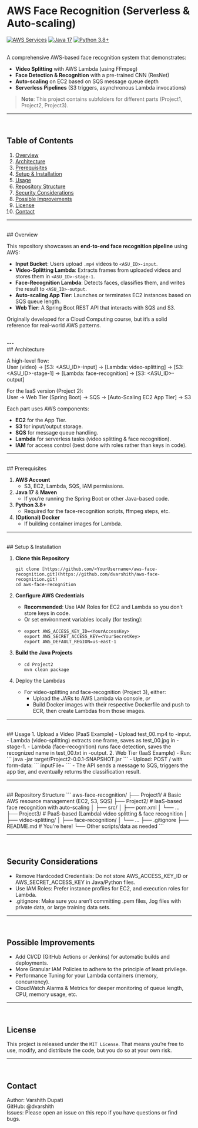 # AWS Face Recognition (Serverless & Auto-scaling)

[![AWS Services](https://img.shields.io/badge/AWS-EC2%2C%20S3%2C%20Lambda%2C%20SQS-orange)](https://aws.amazon.com/)
[![Java 17](https://img.shields.io/badge/Java-17-blue.svg)](https://www.java.com/)
[![Python 3.8+](https://img.shields.io/badge/Python-3.8+-blue.svg)](https://www.python.org/)

 </br>
A comprehensive AWS-based face recognition system that demonstrates:

- **Video Splitting** with AWS Lambda (using FFmpeg)
- **Face Detection & Recognition** with a pre-trained CNN (ResNet)  
- **Auto-scaling** on EC2 based on SQS message queue depth
- **Serverless Pipelines** (S3 triggers, asynchronous Lambda invocations)


> **Note**: This project contains subfolders for different parts (Project1, Project2, Project3).

---

 </br>
 
## Table of Contents

1. [Overview](#overview)  
2. [Architecture](#architecture)  
3. [Prerequisites](#prerequisites)  
4. [Setup & Installation](#setup--installation)  
5. [Usage](#usage)  
6. [Repository Structure](#repository-structure)  
7. [Security Considerations](#security-considerations)  
8. [Possible Improvements](#possible-improvements)  
9. [License](#license)  
10. [Contact](#contact)

---

 </br>
## Overview

This repository showcases an **end-to-end face recognition pipeline** using AWS:
- **Input Bucket**: Users upload `.mp4` videos to `<ASU_ID>-input`.
- **Video-Splitting Lambda**: Extracts frames from uploaded videos and stores them in `<ASU_ID>-stage-1`.
- **Face-Recognition Lambda**: Detects faces, classifies them, and writes the result to `<ASU_ID>-output`.
- **Auto-scaling App Tier**: Launches or terminates EC2 instances based on SQS queue length.
- **Web Tier**: A Spring Boot REST API that interacts with SQS and S3.

Originally developed for a Cloud Computing course, but it’s a solid reference for real-world AWS patterns.

 </br>
---

 </br>
## Architecture

A high-level flow: </br>
User (video) -> [S3: <ASU_ID>-input] -> [Lambda: video-splitting] -> [S3: <ASU_ID>-stage-1] -> [Lambda: face-recognition] -> [S3: <ASU_ID>-output]

For the IaaS version (Project 2): </br>
User -> Web Tier (Spring Boot) -> SQS -> [Auto-Scaling EC2 App Tier] -> S3

Each part uses AWS components:
- **EC2** for the App Tier.
- **S3** for input/output storage.
- **SQS** for message queue handling.
- **Lambda** for serverless tasks (video splitting & face recognition).
- **IAM** for access control (best done with roles rather than keys in code).


---

 </br>
## Prerequisites

1. **AWS Account**  
   - S3, EC2, Lambda, SQS, IAM permissions.
2. **Java 17** & **Maven**  
   - If you’re running the Spring Boot or other Java-based code.
3. **Python 3.8+**  
   - Required for the face-recognition scripts, ffmpeg steps, etc.
4. **(Optional) Docker**  
   - If building container images for Lambda.


---

 </br>
## Setup & Installation

1. **Clone this Repository**
   ```
   git clone [https://github.com/<YourUsername>/aws-face-recognition.git](https://github.com/dvarshith/aws-face-recognition.git)
   cd aws-face-recognition
   ```

2. **Configure AWS Credentials**
   - **Recommended**: Use IAM Roles for EC2 and Lambda so you don’t store keys in code.
   - Or set environment variables locally (for testing):
   - ```
     export AWS_ACCESS_KEY_ID=<YourAccessKey>
     export AWS_SECRET_ACCESS_KEY=<YourSecretKey>
     export AWS_DEFAULT_REGION=us-east-1
     ```

3. **Build the Java Projects**
   - ```
     cd Project2
     mvn clean package
     ```

4. Deploy the Lambdas
   - For video-splitting and face-recognition (Project 3), either:
     - Upload the JARs to AWS Lambda via console, _or_
     - Build Docker images with their respective Dockerfile and push to ECR, then create Lambdas from those images.


---

 </br>
## Usage
1. Upload a Video (PaaS Example)
   - Upload test_00.mp4 to <ASU_ID>-input.
   - Lambda (video-splitting) extracts one frame, saves as test_00.jpg in <ASU_ID>-stage-1.
   - Lambda (face-recognition) runs face detection, saves the recognized name in test_00.txt in <ASU_ID>-output.
2. Web Tier (IaaS Example)
   - Run:
      ```
      java -jar target/Project2-0.0.1-SNAPSHOT.jar
      ```
   - Upload: POST / with form-data:
      ```
      inputFile=<image_or_video_file>
      ```
   - The API sends a message to SQS, triggers the app tier, and eventually returns the classification result.


---

 </br>
## Repository Structure
```
aws-face-recognition/
├── Project1/            # Basic AWS resource management (EC2, S3, SQS)
├── Project2/            # IaaS-based face recognition with auto-scaling
│   ├── src/
│   ├── pom.xml
│   └── ...
├── Project3/            # PaaS-based (Lambda) video splitting & face recognition
│   ├── video-splitting/
│   ├── face-recognition/
│   └── ...
├── .gitignore
├── README.md            # You're here!
└── Other scripts/data as needed
```


---
 </br>

## Security Considerations
- Remove Hardcoded Credentials: Do not store AWS_ACCESS_KEY_ID or AWS_SECRET_ACCESS_KEY in Java/Python files.
- Use IAM Roles: Prefer instance profiles for EC2, and execution roles for Lambda.
- .gitignore: Make sure you aren’t committing .pem files, .log files with private data, or large training data sets.


---
 </br>

## Possible Improvements
- Add CI/CD (GitHub Actions or Jenkins) for automatic builds and deployments.
- More Granular IAM Policies to adhere to the principle of least privilege.
- Performance Tuning for your Lambda containers (memory, concurrency).
- CloudWatch Alarms & Metrics for deeper monitoring of queue length, CPU, memory usage, etc.


---
 </br>

## License
This project is released under the `MIT License`. That means you’re free to use, modify, and distribute the code, but you do so at your own risk.


---
 </br>

## Contact
Author: Varshith Dupati </br>
GitHub: @dvarshith </br>
Issues: Please open an issue on this repo if you have questions or find bugs. </br>
